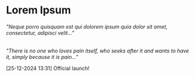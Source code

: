 # Lorem Ipsum
###### "Neque porro quisquam est qui dolorem ipsum quia dolor sit amet, consectetur, adipisci velit..."
_"There is no one who loves pain itself, who seeks after it and wants to have it, simply because it is pain..."_

[25-12-2024 13:31]
Official launch!

